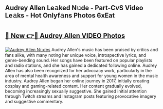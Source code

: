 ## Audrey Allen Le𝚊ked N𝚞de - Part-CvS Video Le𝚊ks - Hot Onlyf𝚊ns Photos 6xEat

# <h2><a href="http://ab88501.deff.icu/?id=Audrey+Allen">🔗 New 👉🔴 Audrey Allen VIDEO Photos</a></h2>

[![Audrey Allen N𝚞des](https://i.imgur.com/rIISA9y.gif)](http://ab88501.deff.icu/?id=Audrey+Allen)
Audrey Allen's music has been praised by critics and fans alike, with many noting her unique voice, introspective lyrics, and genre-bending sound. Her songs have been featured on popular playlists and radio stations, and she has gained a dedicated following online. Audrey Allen has also been recognized for her advocacy work, particularly in the area of mental health awareness and support for young women in the music industry. Audrey Allen began her online journey in 2017, initially creating cosplay and gaming-related content. Her content gradually evolved, becoming increasingly sexually suggestive. She gained initial attention through Twitch streams and Instagram posts featuring provocative imagery and suggestive commentary.
